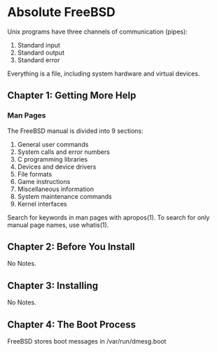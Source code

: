 # Absolute FreeBSD

Unix programs have three channels of communication (pipes):
1. Standard input
2. Standard output
3. Standard error

Everything is a file, including system hardware and virtual devices.

## Chapter 1: Getting More Help

### Man Pages

The FreeBSD manual is divided into 9 sections:
1. General user commands
2. System calls and error numbers
3. C programming libraries
4. Devices and device drivers
5. File formats
6. Game instructions
7. Miscellaneous information
8. System maintenance commands
9. Kernel interfaces

Search for keywords in man pages with apropos(1). To search for only manual page names, use whatis(1).

## Chapter 2: Before You Install

No Notes.

## Chapter 3: Installing

No Notes.

## Chapter 4: The Boot Process

FreeBSD stores boot messages in /var/run/dmesg.boot


